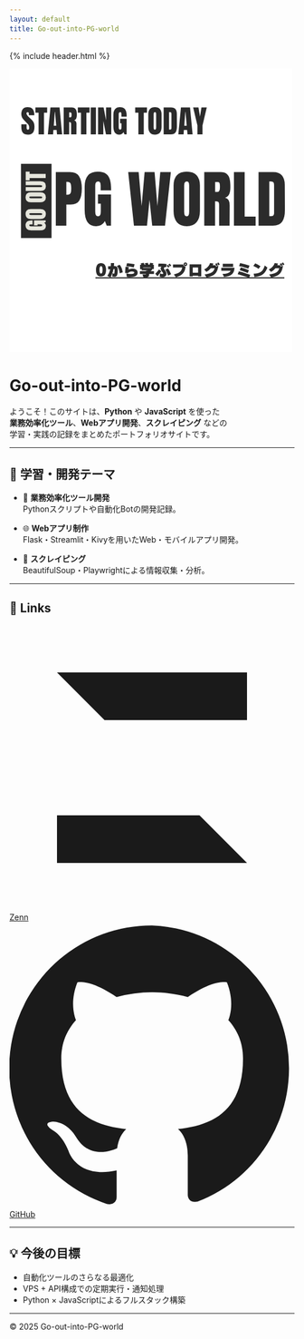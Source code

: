 ```yaml
---
layout: default
title: Go-out-into-PG-world
---
```


{% include header.html %}

<div class="header-image">
  <img src="/assets/images/header.png" alt="Go-into-PG-world ヘッダー画像">
</div>

#  Go-out-into-PG-world

ようこそ！このサイトは、**Python** や **JavaScript** を使った  
**業務効率化ツール**、**Webアプリ開発**、**スクレイピング** などの  
学習・実践の記録をまとめたポートフォリオサイトです。

---

## 🚀 学習・開発テーマ

- 🧰 **業務効率化ツール開発**  
  Pythonスクリプトや自動化Botの開発記録。

- 🌐 **Webアプリ制作**  
  Flask・Streamlit・Kivyを用いたWeb・モバイルアプリ開発。

- 🔎 **スクレイピング**  
  BeautifulSoup・Playwrightによる情報収集・分析。

---

## 🔗 Links

<div class="icon-links">
  <a href="https://zenn.dev/hisao5232/" target="_blank" rel="noopener">
    <!-- Zenn アイコン (SVG) -->
    <svg viewBox="0 0 24 24" fill="currentColor">
      <path d="M4 4h16v4H8l12 12H4v-4h12L4 4z"/>
    </svg>
    Zenn
  </a>

  <a href="https://github.com/hisao5232/" target="_blank" rel="noopener">
    <!-- GitHub アイコン (SVG) -->
    <svg viewBox="0 0 24 24" fill="currentColor">
      <path d="M12 .297a12 12 0 0 0-3.797 23.392c.6.111.82-.258.82-.577v-2.24c-3.338.726-4.042-1.61-4.042-1.61-.546-1.39-1.333-1.76-1.333-1.76-1.09-.744.083-.729.083-.729 1.205.086 1.84 1.239 1.84 1.239 1.07 1.835 2.809 1.305 3.495.998.108-.775.419-1.306.762-1.606-2.665-.303-5.466-1.333-5.466-5.93 0-1.31.468-2.38 1.236-3.22-.124-.303-.536-1.523.117-3.176 0 0 1.008-.323 3.3 1.23a11.52 11.52 0 0 1 3-.404c1.02.005 2.04.138 3 .404 2.29-1.553 3.297-1.23 3.297-1.23.654 1.653.242 2.873.118 3.176.77.84 1.236 1.91 1.236 3.22 0 4.61-2.804 5.625-5.476 5.922.43.372.823 1.104.823 2.226v3.293c0 .319.218.694.825.576A12 12 0 0 0 12 .297z"/>
    </svg>
    GitHub
  </a>
</div>

---

## 💡 今後の目標

- 自動化ツールのさらなる最適化  
- VPS + API構成での定期実行・通知処理  
- Python × JavaScriptによるフルスタック構築

---

© 2025 Go-out-into-PG-world
